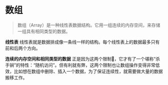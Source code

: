 # 数组
> 数组（Array）是一种线性表数据结构。它用一组连续的内存空间，来存储一组具有相同类型的数据。

**线性表**
线性表就是数据排成像一条线一样的结构。每个线性表上的数据最多只有前和后两个方向。

**连续的内存空间和相同类型的数据**
正是因为这两个限制🚫，它才有了一个堪称“杀手锏”的特性：“随机访问”。但有利就有弊，这两个限制也让数组操作变得非常低效，比如想在数组中删除、插入一个数据，为了保证连续性，就需要做大量的数据搬移工作。
